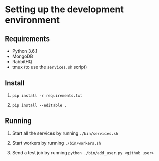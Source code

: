 # Setting up the development environment

## Requirements

- Python 3.6.1
- MongoDB
- RabbitHQ
- tmux (to use the `services.sh` script)

## Install

1. `pip install -r requirements.txt`

2. `pip install --editable .`

## Running

1. Start all the services by running `./bin/services.sh`
 
2. Start workers by running `./bin/workers.sh`

3. Send a test job by running `python ./bin/add_user.py <github user>`
